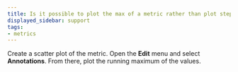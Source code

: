 ```yaml
---
title: Is it possible to plot the max of a metric rather than plot step by step?
displayed_sidebar: support
tags:
- metrics
---
```

Create a scatter plot of the metric. Open the **Edit** menu and select **Annotations**. From there, plot the running maximum of the values.